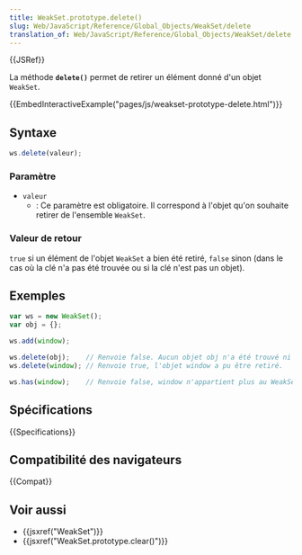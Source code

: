 ```yaml
---
title: WeakSet.prototype.delete()
slug: Web/JavaScript/Reference/Global_Objects/WeakSet/delete
translation_of: Web/JavaScript/Reference/Global_Objects/WeakSet/delete
---
```


{{JSRef}}

La méthode **`delete()`** permet de retirer un élément donné d'un objet `WeakSet`.

{{EmbedInteractiveExample("pages/js/weakset-prototype-delete.html")}}

## Syntaxe

```js
ws.delete(valeur);
```

### Paramètre

- `valeur`
  - : Ce paramètre est obligatoire. Il correspond à l'objet qu'on souhaite retirer de l'ensemble `WeakSet`.

### Valeur de retour

`true` si un élément de l'objet `WeakSet` a bien été retiré, `false` sinon (dans le cas où la clé n'a pas été trouvée ou si la clé n'est pas un objet).

## Exemples

```js
var ws = new WeakSet();
var obj = {};

ws.add(window);

ws.delete(obj);    // Renvoie false. Aucun objet obj n'a été trouvé ni retiré.
ws.delete(window); // Renvoie true, l'objet window a pu être retiré.

ws.has(window);    // Renvoie false, window n'appartient plus au WeakSet.
```

## Spécifications

{{Specifications}}

## Compatibilité des navigateurs

{{Compat}}

## Voir aussi

- {{jsxref("WeakSet")}}
- {{jsxref("WeakSet.prototype.clear()")}}
